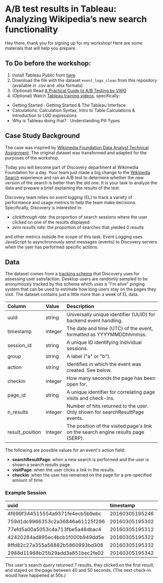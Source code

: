 # A/B test results in Tableau: Analyzing Wikipedia’s new search functionality

Hey there, thank you for signing up for my workshop! Here are some materials that will help you prepare.

## To Do before the workshop:

1. Install Tableau Public from [here](https://public.tableau.com/en-us/s/download)
2. Download the file with the dataset `event_logs_clean` from this repository (available in .csv and .xlsx formats)
3. (Optional) Read [A Practical Guide to A/B Testing by VWO](https://vwo.com/ab-testing/)
4. (Optional) Watch [Tableau training videos](https://www.tableau.com/learn/training/20211), specifically: 
  - Getting Started : Getting Started & The Tableau Interface
  - Calculations: Calculation Syntax, Intro to Table Calculations & Introduction to LOD expressions
  - Why is Tableau doing that? : Understanding Pill Types




## Case Study Background

The case was inspired by [Wikimedia Foundation Data Analyst Technical Assignment](https://github.com/wikimedia-research/Discovery-Hiring-Analyst-2016). The original dataset was transformed and adapted for the purposes of the workshop.

Today you will become part of Discovery department at Wikimedia Foundation for a day. Your team just made a big change to the [Wikipedia Search](https://www.wikipedia.org/) experience and ran an A/B test to determine whether the new version of the search is better than the old one. It is your task to analyze the data and prepare a brief explaining the results of the test.

Discovery team relies on *event logging* (EL) to track a variety of performance and usage metrics to help the team make decisions. Specifically, Discovery is interested in:

- *clickthrough rate*: the proportion of search sessions where the user clicked on one of the results displayed
- *zero results rate*: the proportion of searches that yielded 0 results

and other metrics outside the scope of this task. Event Logging uses JavaScript to asynchronously send messages (events) to Discovery servers when the user has performed specific actions. 

## Data

The dataset comes from a [tracking schema](https://meta.wikimedia.org/wiki/Schema:TestSearchSatisfaction2) that Discovery uses for assessing user satisfaction. Desktop users are randomly sampled to be anonymously tracked by this schema which uses a "I'm alive" pinging system that can be used to estimate how long users stay on the pages they visit. The dataset contains just a little more than a week of EL data.

| Column          | Value   | Description                                                                       |
|:----------------|:--------|:----------------------------------------------------------------------------------|
| uuid            | string  | Universally unique identifier (UUID) for backend event handling.                  |
| timestamp       | integer | The date and time (UTC) of the event, formatted as YYYYMMDDhhmmss.                |
| session_id      | string  | A unique ID identifying individual sessions.                                      |
| group           | string  | A label ("a" or "b").                                     |
| action          | string  | Identifies in which the event was created. See below.                             |
| checkin         | integer | How many seconds the page has been open for.                                      |
| page_id         | string  | A unique identifier for correlating page visits and check-ins.                    |
| n_results       | integer | Number of hits returned to the user. Only shown for searchResultPage events.      |
| result_position | integer | The position of the visited page's link on the search engine results page (SERP). |

The following are possible values for an event's action field:

- **searchResultPage**: when a new search is performed and the user is shown a search results page.
- **visitPage**: when the user clicks a link in the results.
- **checkin**: when the user has remained on the page for a pre-specified amount of time.

### Example Session

|uuid                             |      timestamp|session_id       |group |action           | checkin|page_id          | n_results| result_position|
|:--------------------------------|:--------------|:----------------|:-----|:----------------|-------:|:----------------|---------:|---------------:|
|4f699f344515554a9371fe4ecb5b9ebc | 20160305195246|001e61b5477f5efc |b     |searchResultPage |      NA|1b341d0ab80eb77e |         7|              NA|
|759d1dc9966353c2a36846a61125f286 | 20160305195302|001e61b5477f5efc |b     |visitPage        |      NA|5a6a1f75124cbf03 |        NA|               1|
|77efd5a00a5053c4a713fbe5a48dbac4 | 20160305195312|001e61b5477f5efc |b     |checkin          |      10|5a6a1f75124cbf03 |        NA|               1|
|42420284ad895ec4bcb1f000b949dd5e | 20160305195322|001e61b5477f5efc |b     |checkin          |      20|5a6a1f75124cbf03 |        NA|               1|
|8ffd82c27a355a56882b5860993bd308 | 20160305195332|001e61b5477f5efc |b     |checkin          |      30|5a6a1f75124cbf03 |        NA|               1|
|2988d11968b25b29add3a851bec2fe02 | 20160305195342|001e61b5477f5efc |b     |checkin          |      40|5a6a1f75124cbf03 |        NA|               1|

This user's search query returned 7 results, they clicked on the first result, and stayed on the page between 40 and 50 seconds. (The next check-in would have happened at 50s.)

